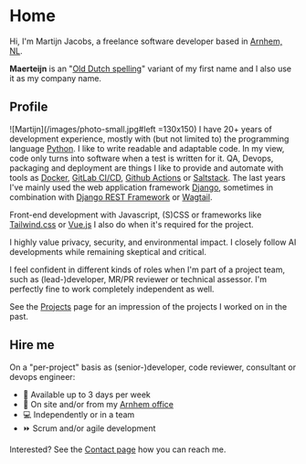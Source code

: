 # Home
Hi, I'm Martijn Jacobs, a freelance software developer based in [Arnhem, NL](https://www.google.nl/maps/place/Arnhem/).


__Maerteijn__ is an "[Old Dutch spelling](https://en.wikipedia.org/wiki/Old_Dutch)" variant of my first name and I also use it as my company name.

## Profile
![Martijn](/images/photo-small.jpg#left =130x150) I have 20+ years of development experience, mostly with (but not limited to) the programming language [Python](https://www.python.org/). I like to write readable and adaptable code. In my view, code only turns into software when a test is written for it. QA, Devops, packaging and deployment are things I like to provide and automate with tools as [Docker](https://www.docker.com), [GitLab CI/CD](https://docs.gitlab.com/ee/ci/), [Github Actions](https://github.com/features/actions) or [Saltstack](https://www.saltstack.com/). The last years I've mainly used the web application framework [Django](https://www.djangoproject.com/), sometimes in combination with [Django REST Framework](https://www.django-rest-framework.org/) or [Wagtail](https://wagtail.io/). 

Front-end development with Javascript, (S)CSS or frameworks like [Tailwind.css](https://tailwindcss.com) or [Vue.js](https://vuejs.org/) I also do when it's required for the project.

I highly value privacy, security, and environmental impact. I closely follow AI developments while remaining skeptical and critical.

I feel confident in different kinds of roles when I'm part of a project team, such as (lead-)developer, MR/PR reviewer or technical assessor. I'm perfectly fine to work completely independent as well.

See the [Projects](/en/projects) page for an impression of the projects I worked on in the past.

## Hire me
On a "per-project" basis as (senior-)developer, code reviewer, consultant or devops engineer:

- :calendar: Available up to 3 days per week
- :office: On site and/or from my [Arnhem office](https://goo.gl/maps/Pr3t1pmqjMt9Y3gaA)
- :computer: Independently or in a team
- :fast_forward: Scrum and/or agile development

Interested? See the [Contact page](/en/contact) how you can reach me.
